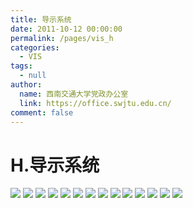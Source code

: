 ```yaml
---
title: 导示系统
date: 2011-10-12 00:00:00
permalink: /pages/vis_h
categories: 
  - VIS
tags: 
  - null
author: 
  name: 西南交通大学党政办公室
  link: https://office.swjtu.edu.cn/
comment: false
---
```



# H.导示系统

![](/img/vis/75.jpg)
![](/img/vis/76.jpg)
![](/img/vis/77.jpg)
![](/img/vis/78.jpg)
![](/img/vis/79.jpg)
![](/img/vis/80.jpg)
![](/img/vis/81.jpg)
![](/img/vis/82.jpg)
![](/img/vis/83.jpg)
![](/img/vis/84.jpg)
![](/img/vis/85.jpg)
![](/img/vis/86.jpg)
![](/img/vis/87.jpg)
![](/img/vis/88.jpg)
